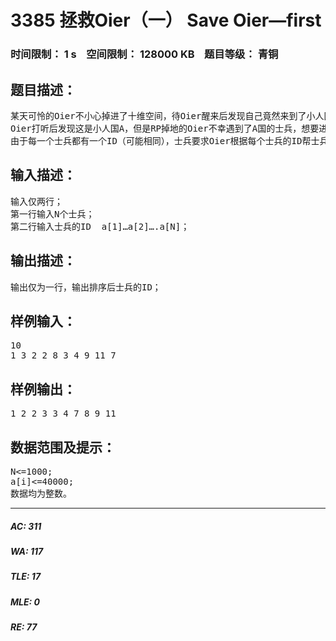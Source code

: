 # 3385 拯救Oier（一） Save Oier—first   
### 时间限制： 1 s&nbsp;&nbsp;&nbsp;&nbsp;空间限制： 128000 KB&nbsp;&nbsp;&nbsp;&nbsp;题目等级： 青铜  
## 题目描述：  

<pre>
某天可怜的Oier不小心掉进了十维空间，待Oier醒来后发现自己竟然来到了小人国~~~~
Oier打听后发现这是小人国A，但是RP掉地的Oier不幸遇到了A国的士兵，想要进去A国必须帮士兵做一件事。
由于每一个士兵都有一个ID（可能相同），士兵要求Oier根据每个士兵的ID帮士兵排成单调递增的队伍（即ID小在前， ID大者在后）。
</pre>
  
  
## 输入描述：  

<pre>
输入仅两行；
第一行输入N个士兵；
第二行输入士兵的ID  a[1]…a[2]….a[N]；
</pre>
  
  
## 输出描述：  

<pre>
输出仅为一行，输出排序后士兵的ID；
</pre>
  
  
## 样例输入：  

<pre>
10
1 3 2 2 8 3 4 9 11 7
</pre>
  
  
## 样例输出：  

<pre>
1 2 2 3 3 4 7 8 9 11
</pre>
  
  
## 数据范围及提示：  

<pre>
N<=1000;
a[i]<=40000;
数据均为整数。
</pre>
  
  
***  

##### AC: 311  
##### WA: 117  
##### TLE: 17  
##### MLE: 0  
##### RE: 77  
